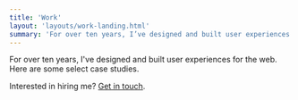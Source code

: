 ```yaml
---
title: 'Work'
layout: 'layouts/work-landing.html'
summary: 'For over ten years, I’ve designed and built user experiences for the web. Here are some select case studies.'
---
```


For over ten years, I've designed and built user experiences for the web. Here are some select case studies.

Interested in hiring me? [Get in touch](mailto:smith@ttimsmith.com).
